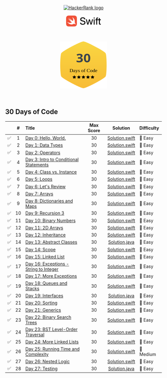 <p align="center">
    <a href="https://www.hackerrank.com/ADinic">
        <img height=60 src="https://d3keuzeb2crhkn.cloudfront.net/hackerrank/assets/styleguide/logo_wordmark-f5c5eb61ab0a154c3ed9eda24d0b9e31.svg" alt="HackerRank logo">
    </a>
    </br></br>
    <a href="https://swift.org">
       <img height="35" src="Assets/Swift.svg" alt="Swift logo">
    </a>
</p>

</br>

<p align="center">
    <a href="https://github.com/AleksandarDinic/HackerRank-Solutions/tree/master/30%20Days%20of%20Code">
        <img height="150" width="150" src="Assets/30DaysOfCode.svg">
    </a>
</p>

</br>

## 30 Days of Code
|    | # | Title                                            | Max Score |     Solution     | Difficulty |
|:--:|:-:|:-------------------------------------------------|:---------:|:----------------:|:-----------|
| ✅ | 1 | [Day 0: Hello, World.](https://www.hackerrank.com/challenges/30-hello-world/problem) | 30 | [Solution.swift](https://github.com/AleksandarDinic/HackerRank-Solutions/blob/master/30%20Days%20of%20Code/Solutions/Day%2000%20Hello,%20World.swift) | 💚 Easy |
| ✅ | 2 | [Day 1: Data Types](https://www.hackerrank.com/challenges/30-data-types/problem) | 30 | [Solution.swift](https://github.com/AleksandarDinic/HackerRank-Solutions/blob/master/30%20Days%20of%20Code/Solutions/Day%2001%20Data%20Types.swift) | 💚 Easy |
| ✅ | 3 | [Day 2: Operators](https://www.hackerrank.com/challenges/30-operators/problem) | 30 | [Solution.swift](https://github.com/AleksandarDinic/HackerRank-Solutions/blob/master/30%20Days%20of%20Code/Solutions/Day%2002%20Operators.swift) | 💚 Easy |
| ✅ | 4 | [Day 3: Intro to Conditional Statements](https://www.hackerrank.com/challenges/30-conditional-statements/problem) | 30 | [Solution.swift](https://github.com/AleksandarDinic/HackerRank-Solutions/blob/master/30%20Days%20of%20Code/Solutions/Day%2003%20Intro%20to%20Conditional%20Statements.swift) | 💚 Easy |
| ✅ | 5 | [Day 4: Class vs. Instance](https://www.hackerrank.com/challenges/30-class-vs-instance/problem) | 30 | [Solution.swift](https://github.com/AleksandarDinic/HackerRank-Solutions/blob/master/30%20Days%20of%20Code/Solutions/Day%2004%20Class%20vs.%20Instance.swift) | 💚 Easy |
| ✅ | 6 | [Day 5: Loops](https://www.hackerrank.com/challenges/30-loops/problem) | 30 | [Solution.swift](https://github.com/AleksandarDinic/HackerRank-Solutions/blob/master/30%20Days%20of%20Code/Solutions/Day%2005%20Loops.swift) | 💚 Easy |
| ✅ | 7 | [Day 6: Let's Review](https://www.hackerrank.com/challenges/30-review-loop/problem) | 30 | [Solution.swift](https://github.com/AleksandarDinic/HackerRank-Solutions/blob/master/30%20Days%20of%20Code/Solutions/Day%2006%20Let%27s%20Review.swift) | 💚 Easy |
| ✅ | 8 | [Day 7: Arrays](https://www.hackerrank.com/challenges/30-arrays/problem) | 30 | [Solution.swift](https://github.com/AleksandarDinic/HackerRank-Solutions/blob/master/30%20Days%20of%20Code/Solutions/Day%2007%20Arrays.swift) | 💚 Easy |
| ✅ | 9 | [Day 8: Dictionaries and Maps](https://www.hackerrank.com/challenges/30-dictionaries-and-maps/problem) | 30 | [Solution.swift](https://github.com/AleksandarDinic/HackerRank-Solutions/blob/master/30%20Days%20of%20Code/Solutions/Day%2008%20Dictionaries%20and%20Maps.swift) | 💚 Easy |
| ✅ | 10 | [Day 9: Recursion 3](https://www.hackerrank.com/challenges/30-recursion/problem) | 30 | [Solution.swift](https://github.com/AleksandarDinic/HackerRank-Solutions/blob/master/30%20Days%20of%20Code/Solutions/Day%2009%20Recursion%203.swift) | 💚 Easy |
| ✅ | 11 | [Day 10: Binary Numbers](https://www.hackerrank.com/challenges/30-binary-numbers/problem) | 30 | [Solution.swift](https://github.com/AleksandarDinic/HackerRank-Solutions/blob/master/30%20Days%20of%20Code/Solutions/Day%2010%20Binary%20Numbers.swift) | 💚 Easy |
| ✅ | 12 | [Day 11: 2D Arrays](https://www.hackerrank.com/challenges/30-2d-arrays/problem) | 30 | [Solution.swift](https://github.com/AleksandarDinic/HackerRank-Solutions/blob/master/30%20Days%20of%20Code/Solutions/Day%2011%202D%20Arrays.swift) | 💚 Easy |
| ✅ | 13 | [Day 12: Inheritance](https://www.hackerrank.com/challenges/30-inheritance/problem) | 30 | [Solution.swift](https://github.com/AleksandarDinic/HackerRank-Solutions/blob/master/30%20Days%20of%20Code/Solutions/Day%2012%20Inheritance.swift) | 💚 Easy |
| ✅ | 14 | [Day 13: Abstract Classes](https://www.hackerrank.com/challenges/30-abstract-classes/problem) | 30 | [Solution.java](https://github.com/AleksandarDinic/HackerRank-Solutions/blob/master/30%20Days%20of%20Code/Solutions/Day%2013%20Abstract%20Classes.java) | 💚 Easy |
| ✅ | 15 | [Day 14: Scope](https://www.hackerrank.com/challenges/30-scope/problem) | 30 | [Solution.swift](https://github.com/AleksandarDinic/HackerRank-Solutions/blob/master/30%20Days%20of%20Code/Solutions/Day%2014%20Scope.swift) | 💚 Easy |
| ✅ | 16 | [Day 15: Linked List](https://www.hackerrank.com/challenges/30-linked-list/problem) | 30 | [Solution.swift](https://github.com/AleksandarDinic/HackerRank-Solutions/blob/master/30%20Days%20of%20Code/Solutions/Day%2015%20Linked%20List.swift) | 💚 Easy |
| ✅ | 17 | [Day 16: Exceptions - String to Integer](https://www.hackerrank.com/challenges/30-exceptions-string-to-integer/problem) | 30 | [Solution.swift](https://github.com/AleksandarDinic/HackerRank-Solutions/blob/master/30%20Days%20of%20Code/Solutions/Day%2016%20Exceptions%20-%20String%20to%20Integer.swift) | 💚 Easy |
| ✅ | 18 | [Day 17: More Exceptions](https://www.hackerrank.com/challenges/30-more-exceptions/problem) | 30 | [Solution.swift](https://github.com/AleksandarDinic/HackerRank-Solutions/blob/master/30%20Days%20of%20Code/Solutions/Day%2017%20More%20Exceptions.swift) | 💚 Easy |
| ✅ | 19 | [Day 18: Queues and Stacks](https://www.hackerrank.com/challenges/30-queues-stacks/problem) | 30 | [Solution.swift](https://github.com/AleksandarDinic/HackerRank-Solutions/blob/master/30%20Days%20of%20Code/Solutions/Day%2018%20Queues%20and%20Stacks.swift) | 💚 Easy |
| ✅ | 20 | [Day 19: Interfaces](https://www.hackerrank.com/challenges/30-interfaces/problem) | 30 | [Solution.java](https://github.com/AleksandarDinic/HackerRank-Solutions/blob/master/30%20Days%20of%20Code/Solutions/Day%2019%20Interfaces.java) | 💚 Easy |
| ✅ | 21 | [Day 20: Sorting](https://www.hackerrank.com/challenges/30-sorting/problem) | 30 | [Solution.swift](https://github.com/AleksandarDinic/HackerRank-Solutions/blob/master/30%20Days%20of%20Code/Solutions/Day%2020%20Sorting.swift) | 💚 Easy |
| ✅ | 22 | [Day 21: Generics](https://www.hackerrank.com/challenges/30-generics/problem) | 30 | [Solution.swift](https://github.com/AleksandarDinic/HackerRank-Solutions/blob/master/30%20Days%20of%20Code/Solutions/Day%2021%20Generics.swift) | 💚 Easy |
| ✅ | 23 | [Day 22: Binary Search Trees](https://www.hackerrank.com/challenges/30-binary-search-trees/problem) | 30 | [Solution.swift](https://github.com/AleksandarDinic/HackerRank-Solutions/blob/master/30%20Days%20of%20Code/Solutions/Day%2022%20Binary%20Search%20Trees.swift) | 💚 Easy |
| ✅ | 24 | [Day 23: BST Level-Order Traversal](https://www.hackerrank.com/challenges/30-binary-trees/problem) | 30 | [Solution.swift](https://github.com/AleksandarDinic/HackerRank-Solutions/blob/master/30%20Days%20of%20Code/Solutions/Day%2023%20BST%20Level-Order%20Traversal.swift) | 💚 Easy |
| ✅ | 25 | [Day 24: More Linked Lists](https://www.hackerrank.com/challenges/30-linked-list-deletion/problem) | 30 | [Solution.swift](https://github.com/AleksandarDinic/HackerRank-Solutions/blob/master/30%20Days%20of%20Code/Solutions/Day%2024%20More%20Linked%20Lists.swift) | 💚 Easy |
| ✅ | 26 | [Day 25: Running Time and Complexity](https://www.hackerrank.com/challenges/30-running-time-and-complexity/problem) | 30 | [Solution.swift](https://github.com/AleksandarDinic/HackerRank-Solutions/blob/master/30%20Days%20of%20Code/Solutions/Day%2025%20Running%20Time%20and%20Complexity.swift) | 💛 Medium |
| ✅ | 27 | [Day 26: Nested Logic](https://www.hackerrank.com/challenges/30-nested-logic/problem) | 30 | [Solution.swift](https://github.com/AleksandarDinic/HackerRank-Solutions/blob/master/30%20Days%20of%20Code/Solutions/Day%2026%20Nested%20Logic.swift) | 💚 Easy |
| ✅ | 28 | [Day 27: Testing](https://www.hackerrank.com/challenges/30-testing/problem) | 30 | [Solution.java](https://github.com/AleksandarDinic/HackerRank-Solutions/blob/master/30%20Days%20of%20Code/Solutions/Day%2027%20Testing.java) | 💚 Easy |
